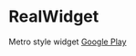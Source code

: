 # RealWidget
Metro style widget [Google Play](https://play.google.com/store/apps/details?id=com.realwidget)

